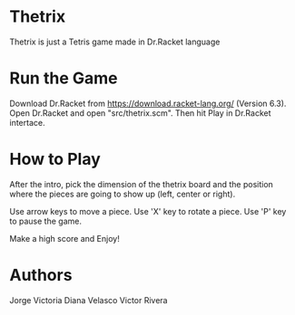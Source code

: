 # Thetrix
Thetrix is just a Tetris game made in Dr.Racket language

# Run the Game
Download Dr.Racket from https://download.racket-lang.org/ (Version 6.3). Open Dr.Racket and open "src/thetrix.scm". Then hit Play in Dr.Racket intertace.

# How to Play
After the intro, pick the dimension of the thetrix board and the position where the pieces are going to show up (left, center or right).

Use arrow keys to move a piece. Use 'X' key to rotate a piece. Use 'P' key to pause the game.

Make a high score and Enjoy!

# Authors
Jorge Victoria
Diana Velasco
Victor Rivera
